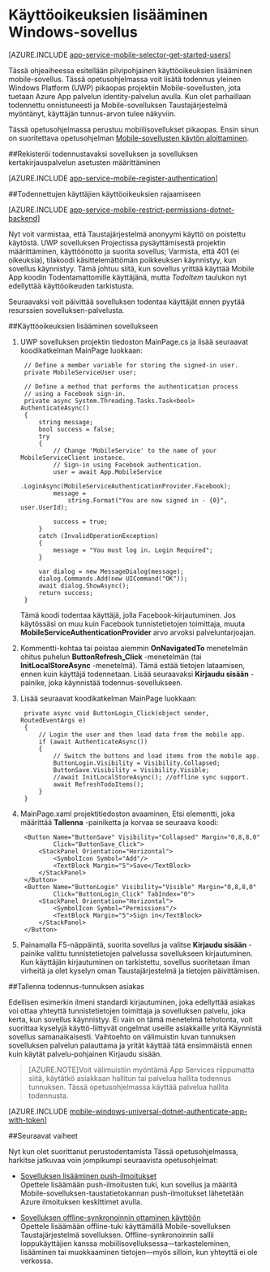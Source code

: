 <properties
    pageTitle="Käyttöoikeuksien lisääminen yleinen Windows Platform (UWP)-sovellukseen | Azure-mobiilisovellukset"
    description="Opettele käyttämään Azure palvelun mobiilisovellukset tarkistamiseen tunnistetietojen toimittajat, mukaan lukien erilaisilla yleinen Windows Platform (UWP)-sovelluksesi käyttäjät: AAD, Google, Facebookiin, Twitteriin ja Microsoft."
    services="app-service\mobile"
    documentationCenter="windows"
    authors="adrianhall"
    manager="erikre"
    editor=""/>

<tags
    ms.service="app-service-mobile"
    ms.workload="mobile"
    ms.tgt_pltfrm="mobile-windows"
    ms.devlang="dotnet"
    ms.topic="article"
    ms.date="10/01/2016"
    ms.author="adrianha"/>

# <a name="add-authentication-to-your-windows-app"></a>Käyttöoikeuksien lisääminen Windows-sovellus

[AZURE.INCLUDE [app-service-mobile-selector-get-started-users](../../includes/app-service-mobile-selector-get-started-users.md)]

Tässä ohjeaiheessa esitellään pilvipohjainen käyttöoikeuksien lisääminen mobile-sovellus. Tässä opetusohjelmassa voit lisätä todennus yleinen Windows Platform (UWP) pikaopas projektiin Mobile-sovellusten, jota tuetaan Azure App palvelun identity-palvelun avulla. Kun olet parhaillaan todennettu onnistuneesti ja Mobile-sovelluksen Taustajärjestelmä myöntänyt, käyttäjän tunnus-arvon tulee näkyviin.

Tässä opetusohjelmassa perustuu mobiilisovellukset pikaopas. Ensin sinun on suoritettava opetusohjelman [Mobile-sovellusten käytön aloittaminen](app-service-mobile-windows-store-dotnet-get-started.md).

##<a name="register"></a>Rekisteröi todennustavaksi sovelluksen ja sovelluksen kertakirjauspalvelun asetusten määrittäminen

[AZURE.INCLUDE [app-service-mobile-register-authentication](../../includes/app-service-mobile-register-authentication.md)]

##<a name="permissions"></a>Todennettujen käyttäjien käyttöoikeuksien rajaamiseen

[AZURE.INCLUDE [app-service-mobile-restrict-permissions-dotnet-backend](../../includes/app-service-mobile-restrict-permissions-dotnet-backend.md)]

Nyt voit varmistaa, että Taustajärjestelmä anonyymi käyttö on poistettu käytöstä. UWP sovelluksen Projectissa pysäyttämisestä projektin määrittäminen, käyttöönotto ja suorita sovellus; Varmista, että 401 (ei oikeuksia), tilakoodi käsittelemättömän poikkeuksen käynnistyy, kun sovellus käynnistyy. Tämä johtuu siitä, kun sovellus yrittää käyttää Mobile App koodin Todentamattomille käyttäjänä, mutta *TodoItem* taulukon nyt edellyttää käyttöoikeuden tarkistusta.

Seuraavaksi voit päivittää sovelluksen todentaa käyttäjät ennen pyytää resurssien sovelluksen-palvelusta.

##<a name="add-authentication"></a>Käyttöoikeuksien lisääminen sovellukseen

1. UWP sovelluksen projektin tiedoston MainPage.cs ja lisää seuraavat koodikatkelman MainPage luokkaan:
    
        // Define a member variable for storing the signed-in user. 
        private MobileServiceUser user;

        // Define a method that performs the authentication process
        // using a Facebook sign-in. 
        private async System.Threading.Tasks.Task<bool> AuthenticateAsync()
        {
            string message;
            bool success = false;
            try
            {
                // Change 'MobileService' to the name of your MobileServiceClient instance.
                // Sign-in using Facebook authentication.
                user = await App.MobileService
                    .LoginAsync(MobileServiceAuthenticationProvider.Facebook);
                message =
                    string.Format("You are now signed in - {0}", user.UserId);

                success = true;
            }
            catch (InvalidOperationException)
            {
                message = "You must log in. Login Required";
            }

            var dialog = new MessageDialog(message);
            dialog.Commands.Add(new UICommand("OK"));
            await dialog.ShowAsync();
            return success;
        }

    Tämä koodi todentaa käyttäjä, jolla Facebook-kirjautuminen. Jos käytössäsi on muu kuin Facebook tunnistetietojen toimittaja, muuta **MobileServiceAuthenticationProvider** arvo arvoksi palveluntarjoajan.

3. Kommentti-kohtaa tai poistaa aiemmin **OnNavigatedTo** menetelmän ohitus puhelun **ButtonRefresh_Click** -menetelmän (tai **InitLocalStoreAsync** -menetelmä). Tämä estää tietojen lataamisen, ennen kuin käyttäjä todennetaan. Lisää seuraavaksi **Kirjaudu sisään** -painike, joka käynnistää todennus-sovellukseen.

4. Lisää seuraavat koodikatkelman MainPage luokkaan:

        private async void ButtonLogin_Click(object sender, RoutedEventArgs e)
        {
            // Login the user and then load data from the mobile app.
            if (await AuthenticateAsync())
            {
                // Switch the buttons and load items from the mobile app.
                ButtonLogin.Visibility = Visibility.Collapsed;
                ButtonSave.Visibility = Visibility.Visible;
                //await InitLocalStoreAsync(); //offline sync support.
                await RefreshTodoItems();
            }
        }
        
5. MainPage.xaml projektitiedoston avaaminen, Etsi elementti, joka määrittää **Tallenna** -painiketta ja korvaa se seuraava koodi:

        <Button Name="ButtonSave" Visibility="Collapsed" Margin="0,8,8,0" 
                Click="ButtonSave_Click">
            <StackPanel Orientation="Horizontal">
                <SymbolIcon Symbol="Add"/>
                <TextBlock Margin="5">Save</TextBlock>
            </StackPanel>
        </Button>
        <Button Name="ButtonLogin" Visibility="Visible" Margin="0,8,8,0" 
                Click="ButtonLogin_Click" TabIndex="0">
            <StackPanel Orientation="Horizontal">
                <SymbolIcon Symbol="Permissions"/>
                <TextBlock Margin="5">Sign in</TextBlock> 
            </StackPanel>
        </Button>

9. Painamalla F5-näppäintä, suorita sovellus ja valitse **Kirjaudu sisään** -painike valittu tunnistetietojen palvelussa sovellukseen kirjautuminen. Kun käyttäjän kirjautuminen on tarkistettu, sovellus suoritetaan ilman virheitä ja olet kyselyn oman Taustajärjestelmä ja tietojen päivittämisen.


##<a name="tokens"></a>Tallenna todennus-tunnuksen asiakas

Edellisen esimerkin ilmeni standardi kirjautuminen, joka edellyttää asiakas voi ottaa yhteyttä tunnistetietojen toimittaja ja sovelluksen palvelu, joka kerta, kun sovellus käynnistyy. Ei vain on tämä menetelmä tehotonta, voit suorittaa kyselyjä käyttö-liittyvät ongelmat useille asiakkaille yritä Käynnistä sovellus samanaikaisesti. Vaihtoehto on välimuistin luvan tunnuksen sovelluksen palvelun palauttama ja yrität käyttää tätä ensimmäistä ennen kuin käytät palvelu-pohjainen Kirjaudu sisään.

>[AZURE.NOTE]Voit välimuistiin myöntämä App Services riippumatta siitä, käytätkö asiakkaan hallitun tai palvelua hallita todennus tunnuksen. Tässä opetusohjelmassa käyttää palvelua hallita todennusta.

[AZURE.INCLUDE [mobile-windows-universal-dotnet-authenticate-app-with-token](../../includes/mobile-windows-universal-dotnet-authenticate-app-with-token.md)]

##<a name="next-steps"></a>Seuraavat vaiheet

Nyt kun olet suorittanut perustodentamista Tässä opetusohjelmassa, harkitse jatkuvaa voin jompikumpi seuraavista opetusohjelmat:

+ [Sovelluksen lisääminen push-ilmoitukset](app-service-mobile-windows-store-dotnet-get-started-push.md)  
  Opettele lisäämään push-ilmoitusten tuki, kun sovellus ja määritä Mobile-sovelluksen-taustatietokannan push-ilmoitukset lähetetään Azure ilmoituksen keskittimet avulla.

+ [Sovelluksen offline-synkronoinnin ottaminen käyttöön](app-service-mobile-windows-store-dotnet-get-started-offline-data.md)  
  Opettele lisäämään offline-tuki käyttämällä Mobile-sovelluksen Taustajärjestelmä sovelluksen. Offline-synkronoinnin sallii loppukäyttäjien kanssa mobiilisovelluksessa&mdash;tarkasteleminen, lisääminen tai muokkaaminen tietojen&mdash;myös silloin, kun yhteyttä ei ole verkossa.


<!-- URLs. -->
[Get started with your mobile app]: app-service-mobile-windows-store-dotnet-get-started.md

